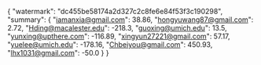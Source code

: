 {
    "watermark": "dc455be58174a2d327c2c8fe6e84f53f3c190298", 
    "summary": {
        "iamanxia@gmail.com": 38.86, 
        "hongyuwang87@gmail.com": 2.72, 
        "Hding@macalester.edu": -218.3, 
        "guoxing@umich.edu": 13.5, 
        "yunxing@upthere.com": -116.89, 
        "xingyun27221@gmail.com": 57.17, 
        "yuelee@umich.edu": -178.16, 
        "Chbeiyou@gmail.com": 450.93, 
        "lhx1031@gmail.com": -50.0
    }
}